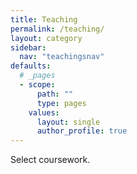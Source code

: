 ```yaml
---
title: Teaching
permalink: /teaching/
layout: category
sidebar:
  nav: "teachingsnav"
defaults:
  # _pages
  - scope:
      path: ""
      type: pages
    values:
      layout: single
      author_profile: true
---
```


Select coursework.
